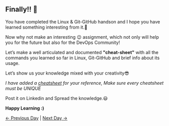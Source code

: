 ## Finally!! 🎉

You have completed the Linux & Git-GitHub handson and I hope you have learned something interesting from it.🙌

Now why not make an interesting 😉 assignment, which not only will help you for the future but also for the DevOps Community!

Let’s make a well articulated and documented **"cheat-sheet"** with all the commands you learned so far in Linux, Git-GitHub and brief info about its usage.

Let’s show us your knowledge mixed with your creativity😎

_I have added a [cheatsheet](https://www.sqltutorial.org/wp-content/uploads/2016/04/SQL-Cheat-Sheet-2.png) for your reference, Make sure every cheatsheet must be UNIQUE_

Post it on Linkedin and Spread the knowledge.😃

**Happy Learning :)**

[← Previous Day](../day11/tasks.md) | [Next Day →](../day13/tasks.md)
